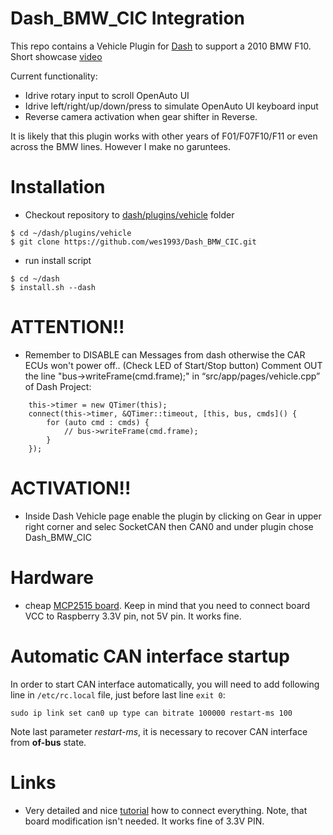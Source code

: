 # Dash_BMW_CIC Integration

This repo contains a Vehicle Plugin for [Dash](https://github.com/OpenDsh/dash/) to support a 2010 BMW F10.
Short showcase [video](https://www.youtube.com/watch?v=plySBRlPMZQ)

Current functionality:

* Idrive rotary input to scroll OpenAuto UI
* Idrive left/right/up/down/press to simulate OpenAuto UI keyboard input
* Reverse camera activation when gear shifter in Reverse.

It is likely that this plugin works with other years of F01/F07F10/F11 or even across the BMW lines. However I make no garuntees.

# Installation

* Checkout repository to [dash/plugins/vehicle](https://github.com/openDsh/dash/tree/develop/plugins/vehicle) folder

```
$ cd ~/dash/plugins/vehicle
$ git clone https://github.com/wes1993/Dash_BMW_CIC.git
```

* run install script

```
$ cd ~/dash
$ install.sh --dash
```
# ATTENTION!!
* Remember to DISABLE can Messages from dash otherwise the CAR ECUs won't power off.. (Check LED of Start/Stop button)
Comment OUT the line "bus->writeFrame(cmd.frame);" in “src/app/pages/vehicle.cpp” of Dash Project:
```
    this->timer = new QTimer(this);
    connect(this->timer, &QTimer::timeout, [this, bus, cmds]() {
        for (auto cmd : cmds) {
            // bus->writeFrame(cmd.frame);
        }
    });
```
# ACTIVATION!!
* Inside Dash Vehicle page enable the plugin by clicking on Gear in upper right corner and selec SocketCAN then CAN0 and under plugin chose Dash_BMW_CIC 

# Hardware

- cheap [MCP2515 board](https://www.aliexpress.com/item/4000548754013.html?spm=a2g0s.9042311.0.0.27424c4dsagQ4T). Keep in mind that you need to connect board VCC  to Raspberry 3.3V pin, not 5V pin. It works fine. 

# Automatic CAN interface startup

In order to start CAN interface automatically, you will need to add following line in `/etc/rc.local` file, just before last line `exit 0`:
```
sudo ip link set can0 up type can bitrate 100000 restart-ms 100
```
Note last parameter *restart-ms*, it is necessary to recover CAN interface from **of-bus** state.

# Links

 - Very detailed and nice [tutorial](https://www.raspberrypi.org/forums/viewtopic.php?t=141052) how to connect everything. Note, that board modification isn't needed. It works fine of 3.3V PIN.
